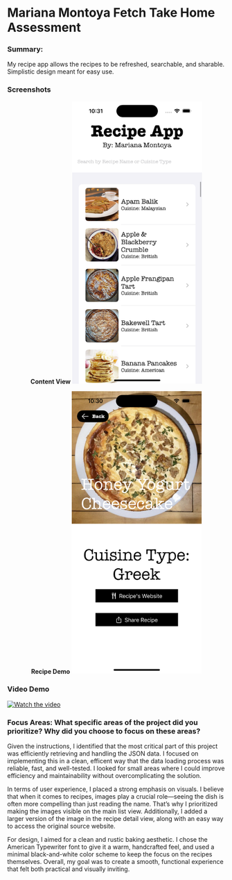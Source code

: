 # Mariana Montoya Fetch Take Home Assessment

### Summary:

<p> My recipe app allows the recipes to be refreshed, searchable, and sharable. Simplistic design meant for easy use. </p>

### Screenshots
<p align="center">
  <strong>Content View</strong>
  <img src="https://github.com/marianamontoya/MontoyaFetch/raw/main/Demos/ContentViewDemo.png" width="300" alt="Content View" />
  <br />
</p>

<p align="center">
  <strong>Recipe Demo</strong>
  <img src="https://github.com/marianamontoya/MontoyaFetch/raw/main/Demos/RecipeDemo.png" width="300" alt="Recipe Demo" />
  <br />
</p>

### Video Demo
[![Watch the video](https://youtube.com/shorts/7RZ5rubSjvc?si=ojfTlKRNh5WL4Y1q)](https://youtube.com/shorts/7RZ5rubSjvc?si=ojfTlKRNh5WL4Y1q)




### Focus Areas: What specific areas of the project did you prioritize? Why did you choose to focus on these areas?
<p> Given the instructions, I identified that the most critical part of this project was efficiently retrieving and handling the JSON data. I focused on implementing this in a clean, efficent way that the data loading process was reliable, fast, and well-tested. I looked for small areas where I could improve efficiency and maintainability without overcomplicating the solution. </p>

<p> In terms of user experience, I placed a strong emphasis on visuals. I believe that when it comes to recipes, images play a crucial role—seeing the dish is often more compelling than just reading the name. That’s why I prioritized making the images visible on the main list view. Additionally, I added a larger version of the image in the recipe detail view, along with an easy way to access the original source website. </p>

<p> For design, I aimed for a clean and rustic baking aesthetic. I chose the American Typewriter font to give it a warm, handcrafted feel, and used a minimal black-and-white color scheme to keep the focus on the recipes themselves. Overall, my goal was to create a smooth, functional experience that felt both practical and visually inviting. </p>

